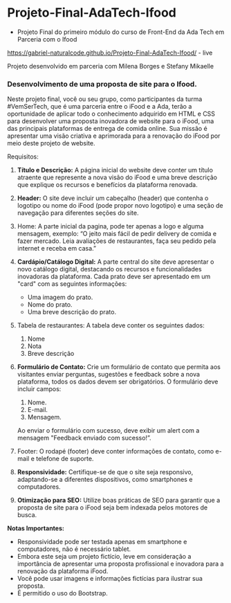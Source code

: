 # Projeto-Final-AdaTech-Ifood
 
  - Projeto Final do primeiro módulo do curso de Front-End da Ada Tech em Parceria com o Ifood
  
   https://gabriel-naturalcode.github.io/Projeto-Final-AdaTech-Ifood/ - live
   
   Projeto desenvolvido em parceria com Milena Borges e Stefany Mikaelle
  
  ### Desenvolvimento de uma proposta de site para o Ifood.

   Neste projeto final, você ou seu grupo, como participantes da turma #VemSerTech, que é uma parceria entre o iFood e a Ada, terão a oportunidade de aplicar todo o conhecimento adquirido em HTML e CSS para desenvolver uma proposta inovadora de website para o iFood, uma das principais plataformas de entrega de comida online. Sua missão é apresentar uma visão criativa e aprimorada para a renovação do iFood por meio deste projeto de website.

Requisitos:

   1. **Título e Descrição:** A página inicial do website deve conter um título atraente que represente a nova visão do iFood e uma breve descrição que explique os recursos e benefícios da plataforma renovada.
   2. **Header:** O site deve incluir um cabeçalho (header) que contenha o logotipo ou nome do iFood (pode propor novo logotipo) e uma seção de navegação para diferentes seções do site. 
   3. Home: A parte inicial da pagina, pode ter apenas a logo e alguma mensagem, exemplo: “O jeito mais fácil de pedir delivery de comida e fazer mercado. Leia avaliações de restaurantes, faça seu pedido pela internet e receba em casa.”
   4. **Cardápio/Catálogo Digital:** A parte central do site deve apresentar o novo catálogo digital, destacando os recursos e funcionalidades inovadoras da plataforma. Cada prato deve ser apresentado em um "card" com as seguintes informações:
       - Uma imagem do prato.
       - Nome do prato.
       - Uma breve descrição do prato.
   5. Tabela de restaurantes: A tabela deve conter os seguintes dados:
       1. Nome
       2. Nota
       3. Breve descrição
   6. **Formulário de Contato:** Crie um formulário de contato que permita aos visitantes enviar perguntas, sugestões e feedback sobre a nova plataforma, todos os dados devem ser obrigatórios. O formulário deve incluir campos:
       1. Nome.
       2. E-mail.
       3. Mensagem.
       
       Ao enviar o formulário com sucesso, deve exibir um alert com a mensagem "Feedback enviado com sucesso!”.
    
   7. Footer: O rodapé (footer) deve conter informações de contato, como e-mail e telefone de suporte.
   8. **Responsividade:** Certifique-se de que o site seja responsivo, adaptando-se a diferentes dispositivos, como smartphones e computadores.
   9. **Otimização para SEO:** Utilize boas práticas de SEO para garantir que a proposta de site para o iFood seja bem indexada pelos motores de busca.

**Notas Importantes:**

   - Responsividade pode ser testada apenas em smartphone e computadores, não é necessário tablet.
   - Embora este seja um projeto fictício, leve em consideração a importância de apresentar uma proposta profissional e inovadora para a renovação da plataforma iFood.
   - Você pode usar imagens e informações fictícias para ilustrar sua proposta.
   - É permitido o uso do Bootstrap.

